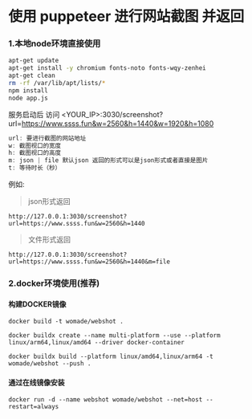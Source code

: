 # 使用 puppeteer 进行网站截图 并返回

### 1.本地node环境直接使用

```bash
apt-get update
apt-get install -y chromium fonts-noto fonts-wqy-zenhei
apt-get clean
rm -rf /var/lib/apt/lists/*
npm install
node app.js
```

服务启动后 访问 <YOUR_IP>:3030/screenshot?url=https://www.ssss.fun&w=2560&h=1440&w=1920&h=1080

```javascript
url: 要进行截图的网站地址
w: 截图视口的宽度
h: 截图视口的高度
m: json | file 默认json 返回的形式可以是json形式或者直接是图片
t: 等待时长（秒）
```

例如:

>json形式返回

`http://127.0.0.1:3030/screenshot?url=https://www.ssss.fun&w=2560&h=1440`

>文件形式返回

`http://127.0.0.1:3030/screenshot?url=https://www.ssss.fun&w=2560&h=1440&m=file`


### 2.docker环境使用(推荐)

#### 构建DOCKER镜像

```
docker build -t womade/webshot .

docker buildx create --name multi-platform --use --platform linux/arm64,linux/amd64 --driver docker-container

docker buildx build --platform linux/amd64,linux/arm64 -t womade/webshot --push .
```

#### 通过在线镜像安装

```
docker run -d --name webshot womade/webshot --net=host --restart=always

```


